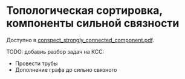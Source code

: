 # Топологическая сортировка, компоненты сильной связности

Доступно в [conspect_strongly_connected_component.pdf](conspect_strongly_connected_component.pdf).

TODO: добавиь разбор задач на КСС:

* Провести трубы
* Дополнение графа до сильно связного
